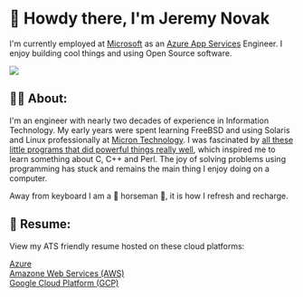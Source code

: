 # 👋 Howdy there, I'm Jeremy Novak


I'm currently employed at [Microsoft](https://azure.microsoft.com) as an [Azure App Services](https://azure.microsoft.com/en-us/services/app-service/) Engineer. I enjoy building cool things and using Open Source software. 

<a href="https://linkedin.com/in/jgnovak" target="_blank" title="Linkedin"><img src="https://img.shields.io/badge/LinkedIn-0077B5?style=for-the-badge&logo=linkedin&logoColor=white" /></a>


## 👨‍🚀 About:

I'm an engineer with nearly two decades of experience in Information Technology. My early years were spent learning FreeBSD and using Solaris and Linux professionally at <a href="https://micron.com" target="_blank" title="Micron">Micron Technology</a>. I was fascinated by <a href="https://en.wikipedia.org/wiki/Unix_philosophy" target="_blank">all these little programs that did powerful things really well</a>, which inspired me to learn something about C, C++ and Perl. The joy of solving problems using programming has stuck and remains the main thing I enjoy doing on a computer.

Away from keyboard I am a 🐴 horseman 🏇, it is how I refresh and recharge. 

## :open_book: Resume:

View my ATS friendly resume hosted on these cloud platforms:

<a href="https://jgnovak.net" target="_blank" title="Azure">Azure</a>  
<a href="https://jgnovak.org" target="_blank" title="Amazon Web Services">Amazone Web Services (AWS)</a>  
<a href="https://jgnovak.me" target="_blank" title="Google Cloud Platform">Google Cloud Platform (GCP)</a>  

